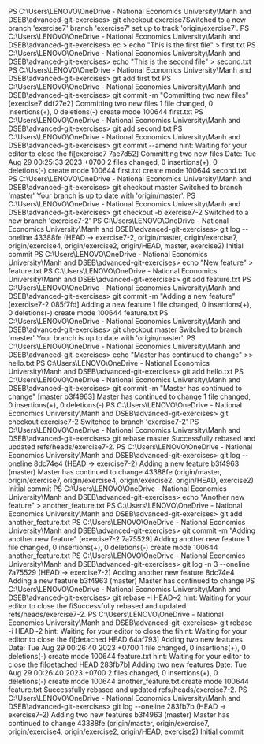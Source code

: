 PS C:\Users\LENOVO\OneDrive - National Economics University\Manh and DSEB\advanced-git-exercises> git checkout exercise7Switched to a new branch 'exercise7'
branch 'exercise7' set up to track 'origin/exercise7'.
PS C:\Users\LENOVO\OneDrive - National Economics University\Manh and DSEB\advanced-git-exercises> ec
                                                                                                > echo "This is the first file" > first.txt
PS C:\Users\LENOVO\OneDrive - National Economics University\Manh and DSEB\advanced-git-exercises> echo "This is the second file" > second.txt
PS C:\Users\LENOVO\OneDrive - National Economics University\Manh and DSEB\advanced-git-exercises> git add first.txt
PS C:\Users\LENOVO\OneDrive - National Economics University\Manh and DSEB\advanced-git-exercises> git commit -m "Committing two new files"
[exercise7 ddf27e2] Committing two new files
 1 file changed, 0 insertions(+), 0 deletions(-)
 create mode 100644 first.txt
PS C:\Users\LENOVO\OneDrive - National Economics University\Manh and DSEB\advanced-git-exercises> git add second.txt
PS C:\Users\LENOVO\OneDrive - National Economics University\Manh and DSEB\advanced-git-exercises> git commit --amend
hint: Waiting for your editor to close the fi[exercise7 7ae7d52] Committing two new files
 Date: Tue Aug 29 00:25:33 2023 +0700
 2 files changed, 0 insertions(+), 0 deletions(-)
 create mode 100644 first.txt
 create mode 100644 second.txt
PS C:\Users\LENOVO\OneDrive - National Economics University\Manh and DSEB\advanced-git-exercises> git checkout master
Switched to branch 'master'
Your branch is up to date with 'origin/master'.
PS C:\Users\LENOVO\OneDrive - National Economics University\Manh and DSEB\advanced-git-exercises> git checkout -b exercise7-2
Switched to a new branch 'exercise7-2'
PS C:\Users\LENOVO\OneDrive - National Economics University\Manh and DSEB\advanced-git-exercises> git log --oneline
43388fe (HEAD -> exercise7-2, origin/master, origin/exercise7, origin/exercise4, origin/exercise2, origin/HEAD, master, exercise2) Initial commit
PS C:\Users\LENOVO\OneDrive - National Economics University\Manh and DSEB\advanced-git-exercises> echo "New feature" > feature.txt
PS C:\Users\LENOVO\OneDrive - National Economics University\Manh and DSEB\advanced-git-exercises> git add feature.txt
PS C:\Users\LENOVO\OneDrive - National Economics University\Manh and DSEB\advanced-git-exercises> git commit -m "Adding a new feature"
[exercise7-2 085f7fd] Adding a new feature
 1 file changed, 0 insertions(+), 0 deletions(-)
 create mode 100644 feature.txt
PS C:\Users\LENOVO\OneDrive - National Economics University\Manh and DSEB\advanced-git-exercises> git checkout master
Switched to branch 'master'
Your branch is up to date with 'origin/master'.
PS C:\Users\LENOVO\OneDrive - National Economics University\Manh and DSEB\advanced-git-exercises> echo "Master has continued to change" >> hello.txt
PS C:\Users\LENOVO\OneDrive - National Economics University\Manh and DSEB\advanced-git-exercises> git add hello.txt
PS C:\Users\LENOVO\OneDrive - National Economics University\Manh and DSEB\advanced-git-exercises>  git commit -m "Master has continued to change"
[master b3f4963] Master has continued to change
 1 file changed, 0 insertions(+), 0 deletions(-)
PS C:\Users\LENOVO\OneDrive - National Economics University\Manh and DSEB\advanced-git-exercises> git checkout exercise7-2
Switched to branch 'exercise7-2'
PS C:\Users\LENOVO\OneDrive - National Economics University\Manh and DSEB\advanced-git-exercises> git rebase master
Successfully rebased and updated refs/heads/exercise7-2.
PS C:\Users\LENOVO\OneDrive - National Economics University\Manh and DSEB\advanced-git-exercises> git log --oneline
8dc74e4 (HEAD -> exercise7-2) Adding a new feature
b3f4963 (master) Master has continued to change
43388fe (origin/master, origin/exercise7, origin/exercise4, origin/exercise2, origin/HEAD,
 exercise2) Initial commit
PS C:\Users\LENOVO\OneDrive - National Economics University\Manh and DSEB\advanced-git-exercises> echo "Another new feature" > another_feature.txt
PS C:\Users\LENOVO\OneDrive - National Economics University\Manh and DSEB\advanced-git-exercises> git add another_feature.txt
PS C:\Users\LENOVO\OneDrive - National Economics University\Manh and DSEB\advanced-git-exercises> git commit -m "Adding another new feature"
[exercise7-2 7a75529] Adding another new feature
 1 file changed, 0 insertions(+), 0 deletions(-)
 create mode 100644 another_feature.txt
PS C:\Users\LENOVO\OneDrive - National Economics University\Manh and DSEB\advanced-git-exercises> git log -n 3 --oneline
7a75529 (HEAD -> exercise7-2) Adding another new feature
8dc74e4 Adding a new feature
b3f4963 (master) Master has continued to change
PS C:\Users\LENOVO\OneDrive - National Economics University\Manh and DSEB\advanced-git-exercises> git rebase -i HEAD~2
hint: Waiting for your editor to close the fiSuccessfully rebased and updated refs/heads/exercise7-2.
PS C:\Users\LENOVO\OneDrive - National Economics University\Manh and DSEB\advanced-git-exercises> git rebase -i HEAD~2
hint: Waiting for your editor to close the fihint: Waiting for your editor to close the fi[detached HEAD 64af793] Adding two new features
 Date: Tue Aug 29 00:26:40 2023 +0700
 1 file changed, 0 insertions(+), 0 deletions(-)
 create mode 100644 feature.txt
hint: Waiting for your editor to close the fi[detached HEAD 283fb7b] Adding two new features
 Date: Tue Aug 29 00:26:40 2023 +0700
 2 files changed, 0 insertions(+), 0 deletions(-)
 create mode 100644 another_feature.txt
 create mode 100644 feature.txt
Successfully rebased and updated refs/heads/exercise7-2.
PS C:\Users\LENOVO\OneDrive - National Economics University\Manh and DSEB\advanced-git-exercises> git log --oneline
283fb7b (HEAD -> exercise7-2) Adding two new features
b3f4963 (master) Master has continued to change
43388fe (origin/master, origin/exercise7, origin/exercise4, origin/exercise2, origin/HEAD,
 exercise2) Initial commit